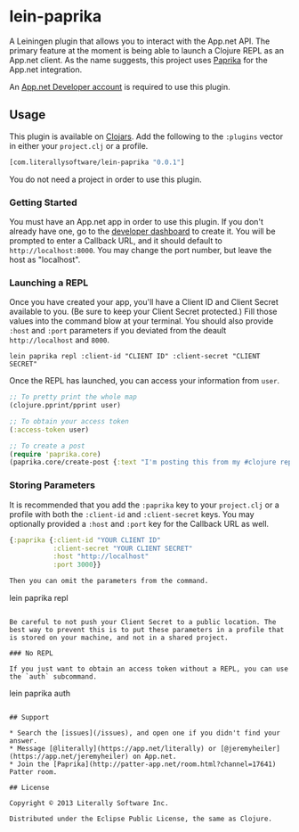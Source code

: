 # lein-paprika

A Leiningen plugin that allows you to interact with the App.net API. The primary feature at the moment is being able to launch a Clojure REPL as an App.net client. As the name suggests, this project uses [Paprika](https://github.com/literally/paprika) for the App.net integration.

An [App.net Developer account](https://join.app.net/signup?plan=developer) is required to use this plugin.

## Usage

This plugin is available on [Clojars](https://clojars.org/com.literallysoftware/lein-paprika). Add the following to the `:plugins` vector in either your `project.clj` or a profile.

```clojure
[com.literallysoftware/lein-paprika "0.0.1"]
```

You do not need a project in order to use this plugin.

### Getting Started

You must have an App.net app in order to use this plugin. If you don't already have one, go to the [developer dashboard](https://account.app.net/developer/apps/) to create it. You will be prompted to enter a Callback URL, and it should default to `http://localhost:8000`. You may change the port number, but leave the host as "localhost".

### Launching a REPL

Once you have created your app, you'll have a Client ID and Client Secret available to you. (Be sure to keep your Client Secret protected.) Fill those values into the command blow at your terminal. You should also provide `:host` and `:port` parameters if you deviated from the deault `http://localhost` and `8000`.

```
lein paprika repl :client-id "CLIENT ID" :client-secret "CLIENT SECRET"
```

Once the REPL has launched, you can access your information from `user`.

```clojure
;; To pretty print the whole map
(clojure.pprint/pprint user)

;; To obtain your access token
(:access-token user)

;; To create a post
(require 'paprika.core)
(paprika.core/create-post {:text "I'm posting this from my #clojure repl!"} (:access-token user))
```

### Storing Parameters

It is recommended that you add the `:paprika` key to your `project.clj` or a profile with both the `:client-id` and `:client-secret` keys. You may optionally provided a `:host` and `:port` key for the Callback URL as well.

```clojure
{:paprika {:client-id "YOUR CLIENT ID"
           :client-secret "YOUR CLIENT SECRET"
           :host "http://localhost"
           :port 3000}}

Then you can omit the parameters from the command.

```
lein paprika repl
```

Be careful to not push your Client Secret to a public location. The best way to prevent this is to put these parameters in a profile that is stored on your machine, and not in a shared project.

### No REPL

If you just want to obtain an access token without a REPL, you can use the `auth` subcommand.

```
lein paprika auth
```

## Support

* Search the [issues](/issues), and open one if you didn't find your answer.
* Message [@literally](https://app.net/literally) or [@jeremyheiler](https://app.net/jeremyheiler) on App.net.
* Join the [Paprika](http://patter-app.net/room.html?channel=17641) Patter room.

## License

Copyright © 2013 Literally Software Inc.

Distributed under the Eclipse Public License, the same as Clojure.
